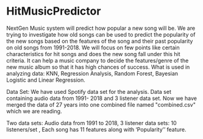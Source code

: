 # HitMusicPredictor
NextGen Music system will predict how popular a new song will be. We are trying to investigate how old songs can be used to predict the popularity of the new songs based on the features of the song and their past popularity on old songs from 1991-2018. We will focus on few points like certain characteristics for hit songs and does the new song fall under this hit criteria. It can help a music company to decide the features/genre of the new music album so that it has high chances of success. What is used in analyzing data: KNN, Regression Analysis, Random Forest, Bayesian Logistic and Linear Regression.

Data Set: We have used Spotify data set for the analysis. Data set containing audio data from 1991- 2018 and 3 listener data set. Now we have merged the data of 27 years into one combined file named "combined.csv" which we are reading.

Two data sets: Audio data from 1991 to 2018, 3 listener data sets: 10 listeners/set , Each song has 11 features along with ‘Popularity’’ feature.
